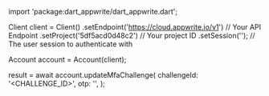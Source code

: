 import 'package:dart_appwrite/dart_appwrite.dart';

Client client = Client()
    .setEndpoint('https://cloud.appwrite.io/v1') // Your API Endpoint
    .setProject('5df5acd0d48c2') // Your project ID
    .setSession(''); // The user session to authenticate with

Account account = Account(client);

 result = await account.updateMfaChallenge(
    challengeId: '<CHALLENGE_ID>',
    otp: '<OTP>',
);
